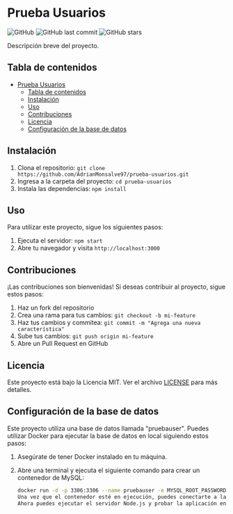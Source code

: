 # Prueba Usuarios

![GitHub](https://img.shields.io/github/license/AdrianMonsalve97/prueba-usuarios)
![GitHub last commit](https://img.shields.io/github/last-commit/AdrianMonsalve97/prueba-usuarios)
![GitHub stars](https://img.shields.io/github/stars/AdrianMonsalve97/prueba-usuarios?style=social)

Descripción breve del proyecto.

## Tabla de contenidos

- [Prueba Usuarios](#prueba-usuarios)
  - [Tabla de contenidos](#tabla-de-contenidos)
  - [Instalación](#instalación)
  - [Uso](#uso)
  - [Contribuciones](#contribuciones)
  - [Licencia](#licencia)
  - [Configuración de la base de datos](#configuración-de-la-base-de-datos)

## Instalación

1. Clona el repositorio: `git clone https://github.com/AdrianMonsalve97/prueba-usuarios.git`
2. Ingresa a la carpeta del proyecto: `cd prueba-usuarios`
3. Instala las dependencias: `npm install`

## Uso

Para utilizar este proyecto, sigue los siguientes pasos:

1. Ejecuta el servidor: `npm start`
2. Abre tu navegador y visita `http://localhost:3000`

## Contribuciones

¡Las contribuciones son bienvenidas! Si deseas contribuir al proyecto, sigue estos pasos:

1. Haz un fork del repositorio
2. Crea una rama para tus cambios: `git checkout -b mi-feature`
3. Haz tus cambios y commitea: `git commit -m "Agrega una nueva característica"`
4. Sube tus cambios: `git push origin mi-feature`
5. Abre un Pull Request en GitHub

## Licencia

Este proyecto está bajo la Licencia MIT. Ver el archivo [LICENSE](LICENSE) para más detalles.

## Configuración de la base de datos

Este proyecto utiliza una base de datos llamada "pruebauser". Puedes utilizar Docker para ejecutar la base de datos en local siguiendo estos pasos:

1. Asegúrate de tener Docker instalado en tu máquina.
2. Abre una terminal y ejecuta el siguiente comando para crear un contenedor de MySQL:

   ```bash
   docker run -d -p 3306:3306 --name pruebauser -e MYSQL_ROOT_PASSWORD=password -e MYSQL_DATABASE=pruebauser mysql:latest
   Una vez que el contenedor esté en ejecución, puedes conectarte a la base de datos utilizando el usuario "root" y la contraseña "password".
   Ahora puedes ejecutar el servidor Node.js y probar la aplicación en local.
